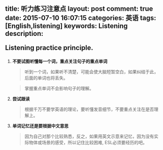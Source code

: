 title: 听力练习注意点
layout: post
comment: true
date: 2015-07-10 16:07:15
categories: 英语
tags: [English,listening]
keywords: Listening
description: <div class="note info"><p>Listening practice principle.</p></div>
---
1. **不要试图听懂每一个词，重点关注句子的重点单词**

    >听到一个词，如果听不清楚，可能会使大脑短暂空白，如果纠结于此，后面的单词也将丢失。  

    >掌握重点单词不会影响句子的理解。

2. **尝试跟读**

    >根据千万不要学英语的理论，要听懂发音细节，不要重点关注在是否理解上。

3. **单词记忆还是要根据中文意思**

    >因为自己对那个比较熟悉，反之，如果用英文示意来记忆，因为没有实际物体或场景的感受，所以记住比较困难, ESL必须要经历的吧。
